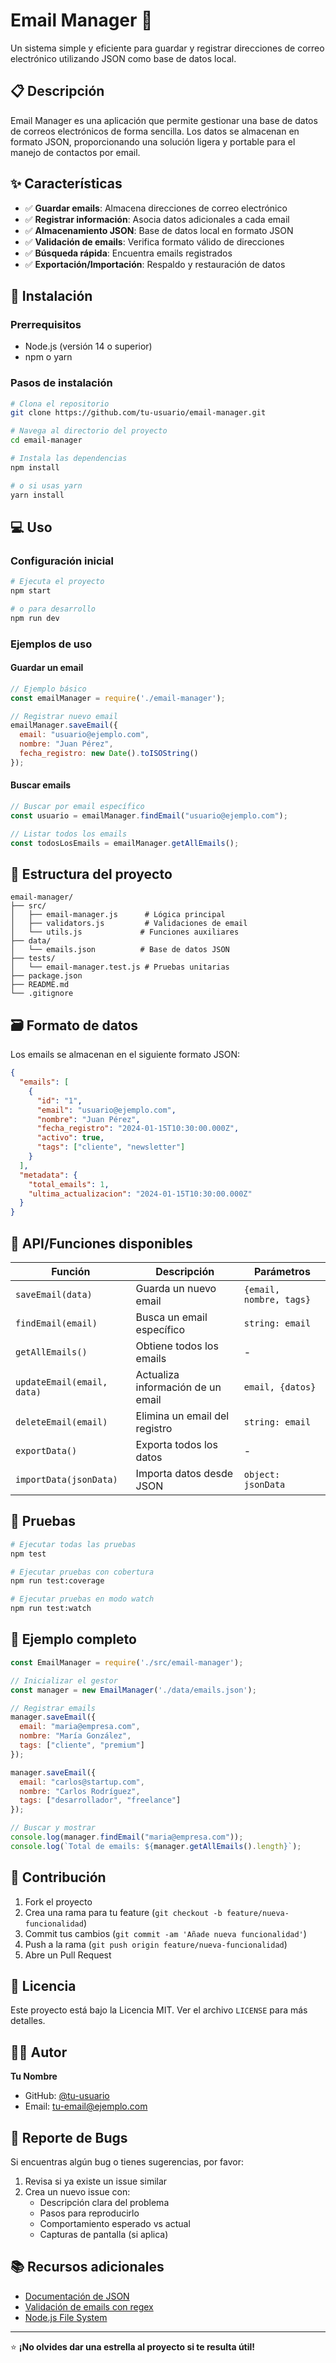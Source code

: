 # Email Manager 📧

Un sistema simple y eficiente para guardar y registrar direcciones de correo electrónico utilizando JSON como base de datos local.

## 📋 Descripción

Email Manager es una aplicación que permite gestionar una base de datos de correos electrónicos de forma sencilla. Los datos se almacenan en formato JSON, proporcionando una solución ligera y portable para el manejo de contactos por email.

## ✨ Características

- ✅ **Guardar emails**: Almacena direcciones de correo electrónico
- ✅ **Registrar información**: Asocia datos adicionales a cada email
- ✅ **Almacenamiento JSON**: Base de datos local en formato JSON
- ✅ **Validación de emails**: Verifica formato válido de direcciones
- ✅ **Búsqueda rápida**: Encuentra emails registrados
- ✅ **Exportación/Importación**: Respaldo y restauración de datos

## 🚀 Instalación

### Prerrequisitos

- Node.js (versión 14 o superior)
- npm o yarn

### Pasos de instalación

```bash
# Clona el repositorio
git clone https://github.com/tu-usuario/email-manager.git

# Navega al directorio del proyecto
cd email-manager

# Instala las dependencias
npm install

# o si usas yarn
yarn install
```

## 💻 Uso

### Configuración inicial

```bash
# Ejecuta el proyecto
npm start

# o para desarrollo
npm run dev
```

### Ejemplos de uso

#### Guardar un email
```javascript
// Ejemplo básico
const emailManager = require('./email-manager');

// Registrar nuevo email
emailManager.saveEmail({
  email: "usuario@ejemplo.com",
  nombre: "Juan Pérez",
  fecha_registro: new Date().toISOString()
});
```

#### Buscar emails
```javascript
// Buscar por email específico
const usuario = emailManager.findEmail("usuario@ejemplo.com");

// Listar todos los emails
const todosLosEmails = emailManager.getAllEmails();
```

## 📁 Estructura del proyecto

```
email-manager/
├── src/
│   ├── email-manager.js      # Lógica principal
│   ├── validators.js         # Validaciones de email
│   └── utils.js             # Funciones auxiliares
├── data/
│   └── emails.json          # Base de datos JSON
├── tests/
│   └── email-manager.test.js # Pruebas unitarias
├── package.json
├── README.md
└── .gitignore
```

## 🗃️ Formato de datos

Los emails se almacenan en el siguiente formato JSON:

```json
{
  "emails": [
    {
      "id": "1",
      "email": "usuario@ejemplo.com",
      "nombre": "Juan Pérez",
      "fecha_registro": "2024-01-15T10:30:00.000Z",
      "activo": true,
      "tags": ["cliente", "newsletter"]
    }
  ],
  "metadata": {
    "total_emails": 1,
    "ultima_actualizacion": "2024-01-15T10:30:00.000Z"
  }
}
```

## 🔧 API/Funciones disponibles

| Función | Descripción | Parámetros |
|---------|-------------|------------|
| `saveEmail(data)` | Guarda un nuevo email | `{email, nombre, tags}` |
| `findEmail(email)` | Busca un email específico | `string: email` |
| `getAllEmails()` | Obtiene todos los emails | - |
| `updateEmail(email, data)` | Actualiza información de un email | `email, {datos}` |
| `deleteEmail(email)` | Elimina un email del registro | `string: email` |
| `exportData()` | Exporta todos los datos | - |
| `importData(jsonData)` | Importa datos desde JSON | `object: jsonData` |

## 🧪 Pruebas

```bash
# Ejecutar todas las pruebas
npm test

# Ejecutar pruebas con cobertura
npm run test:coverage

# Ejecutar pruebas en modo watch
npm run test:watch
```

## 📝 Ejemplo completo

```javascript
const EmailManager = require('./src/email-manager');

// Inicializar el gestor
const manager = new EmailManager('./data/emails.json');

// Registrar emails
manager.saveEmail({
  email: "maria@empresa.com",
  nombre: "María González",
  tags: ["cliente", "premium"]
});

manager.saveEmail({
  email: "carlos@startup.com", 
  nombre: "Carlos Rodríguez",
  tags: ["desarrollador", "freelance"]
});

// Buscar y mostrar
console.log(manager.findEmail("maria@empresa.com"));
console.log(`Total de emails: ${manager.getAllEmails().length}`);
```

## 🤝 Contribución

1. Fork el proyecto
2. Crea una rama para tu feature (`git checkout -b feature/nueva-funcionalidad`)
3. Commit tus cambios (`git commit -am 'Añade nueva funcionalidad'`)
4. Push a la rama (`git push origin feature/nueva-funcionalidad`)
5. Abre un Pull Request

## 📄 Licencia

Este proyecto está bajo la Licencia MIT. Ver el archivo `LICENSE` para más detalles.

## 👨‍💻 Autor

**Tu Nombre**
- GitHub: [@tu-usuario](https://github.com/tu-usuario)
- Email: tu-email@ejemplo.com

## 🐛 Reporte de Bugs

Si encuentras algún bug o tienes sugerencias, por favor:

1. Revisa si ya existe un issue similar
2. Crea un nuevo issue con:
   - Descripción clara del problema
   - Pasos para reproducirlo
   - Comportamiento esperado vs actual
   - Capturas de pantalla (si aplica)

## 📚 Recursos adicionales

- [Documentación de JSON](https://www.json.org/)
- [Validación de emails con regex](https://emailregex.com/)
- [Node.js File System](https://nodejs.org/api/fs.html)

---

⭐ **¡No olvides dar una estrella al proyecto si te resulta útil!**